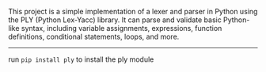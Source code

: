 This project is a simple implementation of a lexer and parser in Python using the PLY (Python Lex-Yacc) library. It can parse and validate basic Python-like syntax,
including variable assignments, expressions, function definitions, conditional statements, loops, and more.

---

run `pip install ply` to install the ply module
